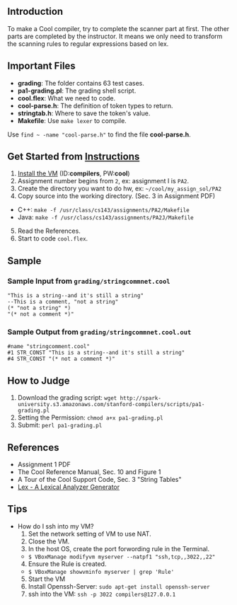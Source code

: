 ## Introduction

To make a Cool compiler, try to complete the scanner part at first. The other parts are completed by the instructor. It means we only need to transform the scanning rules to regular expressions based on lex. 

## Important Files
- **grading**: The folder contains 63 test cases.
- **pa1-grading.pl**: The grading shell script.
- **cool.flex**: What we need to code.
- **cool-parse.h**: The definition of token types to return.
- **stringtab.h**: Where to save the token's value.
- **Makefile**: Use `make lexer` to compile.

Use `find ~ -name "cool-parse.h"` to find the file **cool-parse.h**.

## Get Started from [Instructions](https://class.coursera.org/compilers-004/assignment/view?assignment_id=2)
1. [Install the VM](https://class.coursera.org/compilers-004/wiki/view?page=GettingstartedwiththeVMsEC2andVirtualBox) (ID:**compilers**, PW:**cool**)
2. Assignment number begins from `2`, ex: assignment I is `PA2`.
3. Create the directory you want to do hw, ex: `~/cool/my_assign_sol/PA2`
4. Copy source into the working directory. (Sec. 3 in Assignment PDF) 
  - C++: `make -f /usr/class/cs143/assignments/PA2/Makefile`
  - Java: `make -f /usr/class/cs143/assignments/PA2J/Makefile`
5. Read the References.
6. Start to code `cool.flex`.

## Sample

### Sample Input from `grading/stringcommnet.cool`
```cool
"This is a string--and it's still a string"
--This is a comment, "not a string"
(* "not a string" *)
"(* not a comment *)"
```

### Sample Output from `grading/stringcommnet.cool.out`
```cool
#name "stringcomment.cool"
#1 STR_CONST "This is a string--and it's still a string"
#4 STR_CONST "(* not a comment *)"
```

## How to Judge
1. Download the grading script: `wget http://spark-university.s3.amazonaws.com/stanford-compilers/scripts/pa1-grading.pl`
2. Setting the Permission: `chmod a+x pa1-grading.pl`
3. Submit: `perl pa1-grading.pl`

## References
- Assignment 1 PDF
- The Cool Reference Manual, Sec. 10 and Figure 1
- A Tour of the Cool Support Code, Sec. 3 "String Tables"
- [Lex - A Lexical Analyzer Generator](http://dinosaur.compilertools.net/lex/index.html)

## Tips

- How do I ssh into my VM?
  1. Set the network setting of VM to use NAT.
  2. Close the VM.
  3. In the host OS, create the port forwording rule in the Terminal.
    - `$ VBoxManage modifyvm myserver --natpf1 "ssh,tcp,,3022,,22"`
  4. Ensure the Rule is created.
    - `$ VBoxManage showvminfo myserver | grep 'Rule'`
  5. Start the VM
  6. Install Openssh-Server: `sudo apt-get install openssh-server`
  7. ssh into the VM: `ssh -p 3022 compilers@127.0.0.1`
